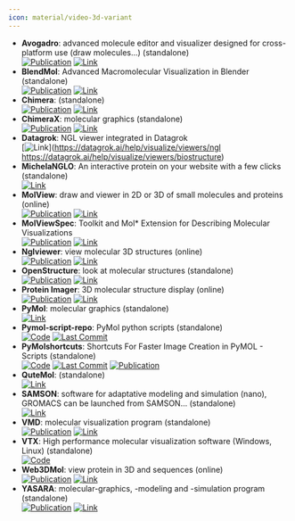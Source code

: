 ```yaml
---
icon: material/video-3d-variant
---
```


- **Avogadro**: advanced molecule editor and visualizer designed for cross-platform use (draw molecules...) (standalone)  
	[![Publication](https://img.shields.io/badge/Publication-Citations:6903-blue?style=for-the-badge&logo=bookstack)](https://doi.org/10.1186/1758-2946-4-17) [![Link](https://img.shields.io/badge/Link-offline-red?style=for-the-badge&logo=xamarin&logoColor=red)](https://avogadro.cc/) 
- **BlendMol**: Advanced Macromolecular Visualization in Blender (standalone)  
	[![Publication](https://img.shields.io/badge/Publication-Citations:30-blue?style=for-the-badge&logo=bookstack)](https://doi.org/10.1093/bioinformatics/bty968) [![Link](https://img.shields.io/badge/Link-offline-red?style=for-the-badge&logo=xamarin&logoColor=red)](http://durrantlab.com/blendmol/) 
- **Chimera**: (standalone)  
	[![Publication](https://img.shields.io/badge/Publication-Citations:38277-blue?style=for-the-badge&logo=bookstack)](https://doi.org/10.1002/jcc.20084) [![Link](https://img.shields.io/badge/Link-offline-red?style=for-the-badge&logo=xamarin&logoColor=red)](https://www.cgl.ucsf.edu/chimera/) 
- **ChimeraX**: molecular graphics (standalone)  
	[![Publication](https://img.shields.io/badge/Publication-Citations:4138-blue?style=for-the-badge&logo=bookstack)](https://doi.org/10.1002/pro.3235) [![Link](https://img.shields.io/badge/Link-online-brightgreen?style=for-the-badge&logo=cachet&logoColor=65FF8F)](https://www.cgl.ucsf.edu/chimerax/) 
- **Datagrok**: NGL viewer integrated in Datagrok  
	[![Link](https://img.shields.io/badge/Link-offline-red?style=for-the-badge&logo=xamarin&logoColor=red)](https://datagrok.ai/help/visualize/viewers/ngl
https://datagrok.ai/help/visualize/viewers/biostructure) 
- **MichelaNGLO**: An interactive protein on your website with a few clicks (standalone)  
	[![Link](https://img.shields.io/badge/Link-offline-red?style=for-the-badge&logo=xamarin&logoColor=red)](https://michelanglo.sgc.ox.ac.uk/) 
- **MolView**: draw and viewer in 2D or 3D of small molecules and proteins (online)  
	[![Publication](https://img.shields.io/badge/Publication-Citations:86-blue?style=for-the-badge&logo=bookstack)](https://doi.org/10.1016/0263-7855(94)00019-O) [![Link](https://img.shields.io/badge/Link-offline-red?style=for-the-badge&logo=xamarin&logoColor=red)](http://molview.org/) 
- **MolViewSpec**: Toolkit and Mol* Extension for Describing Molecular Visualizations  
	[![Publication](https://img.shields.io/badge/Publication-Citations:2-blue?style=for-the-badge&logo=bookstack)](https://doi.org/10.1002/cpz1.1099) [![Link](https://img.shields.io/badge/Link-offline-red?style=for-the-badge&logo=xamarin&logoColor=red)](https://molstar.org/mol-view-spec/) 
- **Nglviewer**: view molecular 3D structures (online)  
	[![Publication](https://img.shields.io/badge/Publication-Citations:0-blue?style=for-the-badge&logo=bookstack)](https://doi.org/10.1093/nar/gk) [![Link](https://img.shields.io/badge/Link-offline-red?style=for-the-badge&logo=xamarin&logoColor=red)](http://nglviewer.org/ngl/) 
- **OpenStructure**: look at molecular structures (standalone)  
	[![Publication](https://img.shields.io/badge/Publication-Citations:99-blue?style=for-the-badge&logo=bookstack)](https://doi.org/10.1107%2FS0907444913007051) [![Link](https://img.shields.io/badge/Link-offline-red?style=for-the-badge&logo=xamarin&logoColor=red)](http://www.openstructure.org/) 
- **Protein Imager**: 3D molecular structure display (online)  
	[![Publication](https://img.shields.io/badge/Publication-Citations:163-blue?style=for-the-badge&logo=bookstack)](https://doi.org/10.1093/bioinformatics/btaa009) [![Link](https://img.shields.io/badge/Link-offline-red?style=for-the-badge&logo=xamarin&logoColor=red)](https://3dproteinimaging.com/protein-imager/) 
- **PyMol**: molecular graphics (standalone)  
	[![Link](https://img.shields.io/badge/Link-offline-red?style=for-the-badge&logo=xamarin&logoColor=red)](https://www.pymol.org/) 
- **Pymol-script-repo**: PyMol python scripts (standalone)  
		[![Code](https://img.shields.io/github/stars/Pymol-Scripts/Pymol-script-repo?style=for-the-badge&logo=github)](https://github.com/Pymol-Scripts/Pymol-script-repo) [![Last Commit](https://img.shields.io/github/last-commit/Pymol-Scripts/Pymol-script-repo?style=for-the-badge&logo=github)](https://github.com/Pymol-Scripts/Pymol-script-repo) 
- **PyMolshortcuts**: Shortcuts For Faster Image Creation in PyMOL - Scripts (standalone)  
		[![Code](https://img.shields.io/github/stars/MooersLab/pymolshortcuts?style=for-the-badge&logo=github)](https://github.com/MooersLab/pymolshortcuts) [![Last Commit](https://img.shields.io/github/last-commit/MooersLab/pymolshortcuts?style=for-the-badge&logo=github)](https://github.com/MooersLab/pymolshortcuts) [![Publication](https://img.shields.io/badge/Publication-Citations:110-blue?style=for-the-badge&logo=bookstack)](https://doi.org/10.1002/pro.3781) 
- **QuteMol**: (standalone)  
	[![Link](https://img.shields.io/badge/Link-offline-red?style=for-the-badge&logo=xamarin&logoColor=red)](http://qutemol.sourceforge.net/) 
- **SAMSON**: software for adaptative modeling and simulation (nano), GROMACS can be launched from SAMSON... (standalone)  
	[![Link](https://img.shields.io/badge/Link-offline-red?style=for-the-badge&logo=xamarin&logoColor=red)](https://www.samson-connect.net/app/main?execution=e1s1) 
- **VMD**: molecular visualization program (standalone)  
	[![Publication](https://img.shields.io/badge/Publication-Citations:50461-blue?style=for-the-badge&logo=bookstack)](https://doi.org/10.1016/0263-7855(96)00018-5) [![Link](https://img.shields.io/badge/Link-online-brightgreen?style=for-the-badge&logo=cachet&logoColor=65FF8F)](http://www.ks.uiuc.edu/Research/vmd/) 
- **VTX**: High performance molecular visualization software (Windows, Linux) (standalone)  
	[![Code](https://img.shields.io/badge/Code-Repository-blue?style=for-the-badge)](https://gitlab.com/VTX_mol/VTX) 
- **Web3DMol**: view protein in 3D and sequences (online)  
	[![Publication](https://img.shields.io/badge/Publication-Citations:21-blue?style=for-the-badge&logo=bookstack)](https://doi.org/10.1093/nar/gkx383) [![Link](https://img.shields.io/badge/Link-offline-red?style=for-the-badge&logo=xamarin&logoColor=red)](http://web3dmol.net/) 
- **YASARA**: molecular-graphics, -modeling and -simulation program (standalone)  
	[![Publication](https://img.shields.io/badge/Publication-Citations:366-blue?style=for-the-badge&logo=bookstack)](https://doi.org/10.1007/978-1-4939-7366-8_4) [![Link](https://img.shields.io/badge/Link-offline-red?style=for-the-badge&logo=xamarin&logoColor=red)](http://www.yasara.org/) 
